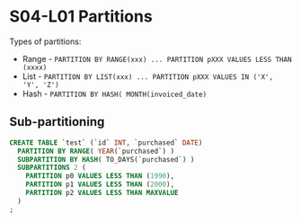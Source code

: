 # S04-L01 Partitions

Types of partitions:

* Range - `PARTITION BY RANGE(xxx) ... PARTITION pXXX VALUES LESS THAN (xxxx)`
* List - `PARTITION BY LIST(xxx) ... PARTITION pXXX VALUES IN ('X', 'Y', 'Z')`
* Hash - `PARTITION BY HASH( MONTH(invoiced_date)`

## Sub-partitioning

```sql
CREATE TABLE `test` (`id` INT, `purchased` DATE)
  PARTITION BY RANGE( YEAR(`purchased`) )
  SUBPARTITION BY HASH( TO_DAYS(`purchased`) )
  SUBPARTITIONS 2 (
    PARTITION p0 VALUES LESS THAN (1990),
    PARTITION p1 VALUES LESS THAN (2000),
    PARTITION p2 VALUES LESS THAN MAXVALUE
  )
;
```
